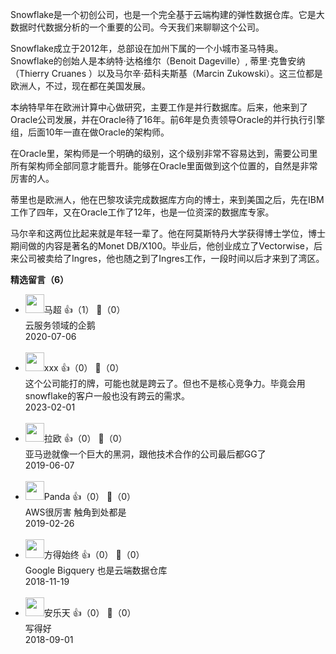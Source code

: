 Snowflake是一个初创公司，也是一个完全基于云端构建的弹性数据仓库。它是大数据时代数据分析的一个重要的公司。今天我们来聊聊这个公司。

Snowflake成立于2012年，总部设在加州下属的一个小城市圣马特奥。Snowflake的创始人是本纳特·达格维尔（Benoit Dageville）, 蒂里·克鲁安纳（Thierry Cruanes ）以及马尔辛·茹科夫斯基（Marcin Zukowski）。这三位都是欧洲人，不过，现在都在美国发展。

本纳特早年在欧洲计算中心做研究，主要工作是并行数据库。后来，他来到了Oracle公司发展，并在Oracle待了16年。前6年是负责领导Oracle的并行执行引擎组，后面10年一直在做Oracle的架构师。

在Oracle里，架构师是一个明确的级别，这个级别非常不容易达到，需要公司里所有架构师全部同意才能晋升。能够在Oracle里面做到这个位置的，自然是非常厉害的人。

蒂里也是欧洲人，他在巴黎攻读完成数据库方向的博士，来到美国之后，先在IBM工作了四年，又在Oracle工作了12年，也是一位资深的数据库专家。

马尔辛和这两位比起来就是年轻一辈了。他在阿莫斯特丹大学获得博士学位，博士期间做的内容是著名的Monet DB/X100。毕业后，他创业成立了Vectorwise，后来公司被卖给了Ingres，他也随之到了Ingres工作，一段时间以后才来到了湾区。
<div><strong>精选留言（6）</strong></div><ul>
<li><img src="https://static001.geekbang.org/account/avatar/00/12/4a/e0/eff34583.jpg" width="30px"><span>马超</span> 👍（1） 💬（0）<div>云服务领域的企鹅</div>2020-07-06</li><br/><li><img src="https://static001.geekbang.org/account/avatar/00/10/bb/cc/fac12364.jpg" width="30px"><span>xxx</span> 👍（0） 💬（0）<div>这个公司能打的牌，可能也就是跨云了。但也不是核心竞争力。毕竟会用snowflake的客户一般也没有跨云的需求。</div>2023-02-01</li><br/><li><img src="https://static001.geekbang.org/account/avatar/00/12/69/4d/81c44f45.jpg" width="30px"><span>拉欧</span> 👍（0） 💬（0）<div>亚马逊就像一个巨大的黑洞，跟他技术合作的公司最后都GG了</div>2019-06-07</li><br/><li><img src="https://static001.geekbang.org/account/avatar/00/10/b8/3c/1a294619.jpg" width="30px"><span>Panda</span> 👍（0） 💬（0）<div>AWS很厉害 触角到处都是</div>2019-02-26</li><br/><li><img src="https://static001.geekbang.org/account/avatar/00/12/c2/2c/900cb4f0.jpg" width="30px"><span>方得始终</span> 👍（0） 💬（0）<div>Google Bigquery 也是云端数据仓库</div>2018-11-19</li><br/><li><img src="https://static001.geekbang.org/account/avatar/00/0f/7f/32/800a2bfd.jpg" width="30px"><span>安乐天</span> 👍（0） 💬（0）<div>写得好</div>2018-09-01</li><br/>
</ul>